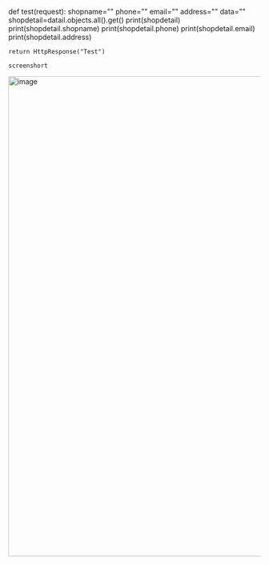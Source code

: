 def test(request):
    shopname=""
    phone=""
    email=""
    address=""
    data=""
    shopdetail=datail.objects.all().get()
    print(shopdetail)
    print(shopdetail.shopname)
    print(shopdetail.phone)
    print(shopdetail.email)
    print(shopdetail.address)
  
    return HttpResponse("Test")

    screenshort
<img width="960" alt="image" src="https://github.com/user-attachments/assets/ef279b2b-6763-40f7-98ca-dff402d4a73f">

